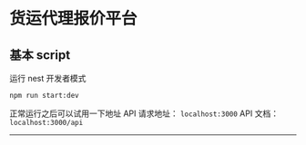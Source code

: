# 货运代理报价平台

## 基本 script

运行 nest 开发者模式

```
npm run start:dev
```

正常运行之后可以试用一下地址
API 请求地址： `localhost:3000`
API 文档：`localhost:3000/api`

---
